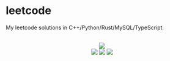 # leetcode
My leetcode solutions in C++/Python/Rust/MySQL/TypeScript.

<div align="center">
<br/>
<img src="https://img.shields.io/badge/Solved-806/3322%20=%2024%25-blue.svg?style=flat-square" />
<br/>
<img src="https://img.shields.io/badge/Easy-309/830-5CB85D.svg?style=flat-square" />
<img src="https://img.shields.io/badge/Medium-393/1737-F0AE4E.svg?style=flat-square" />
<img src="https://img.shields.io/badge/Hard-104/755-D95450.svg?style=flat-square" />
</div>